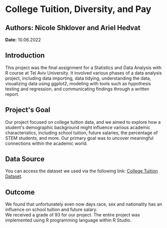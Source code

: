 # College Tuition, Diversity, and Pay

## Authors: Nicole Shklover and Ariel Hedvat

**Date:** 10.06.2022

## Introduction

This project was the final assignment for a Statistics and Data Analysis with R course at Tel Aviv University. It involved various phases of a data analysis project, including data importing, data tidying, understanding the data, visualizing data using ggplot2, modeling with tools such as hypothesis testing and regression, and communicating findings through a written report.

## Project's Goal

Our project focused on college tuition data, and we aimed to explore how a student's demographic background might influence various academic characteristics, including school tuition, future salaries, the percentage of STEM students, and more. Our primary goal was to uncover meaningful connections within the academic world.

## Data Source

You can access the dataset we used via the following link: [College Tuition Dataset](https://github.com/rfordatascience/tidytuesday/blob/master/data/2020/2020-03-10/readme.md).

## Outcome

We found that unfortunately even now days race, sex and nationality has an influence on school tuition and future salary. <br>
We received a grade of 93 for our project. The entire project was implemented using R programming language within R Studio.
